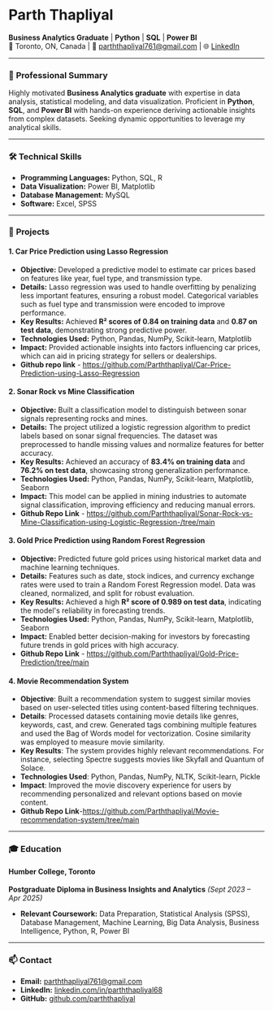 # Parth Thapliyal  
**Business Analytics Graduate** | **Python** | **SQL** | **Power BI**  
📍 Toronto, ON, Canada | 📧 [parththapliyal761@gmail.com](mailto:parththapliyal761@gmail.com) | 🌐 [LinkedIn](https://www.linkedin.com/in/parththapliyal68)

---

### 📜 **Professional Summary**  
Highly motivated **Business Analytics graduate** with expertise in data analysis, statistical modeling, and data visualization. Proficient in **Python**, **SQL**, and **Power BI** with hands-on experience deriving actionable insights from complex datasets. Seeking dynamic opportunities to leverage my analytical skills.

---

### 🛠 **Technical Skills**  
- **Programming Languages:** Python, SQL, R  
- **Data Visualization:** Power BI, Matplotlib  
- **Database Management:** MySQL  
- **Software:** Excel, SPSS  

---

### 💼 **Projects**

#### **1. Car Price Prediction using Lasso Regression**  
- **Objective:** Developed a predictive model to estimate car prices based on features like year, fuel type, and transmission type.  
- **Details:** Lasso regression was used to handle overfitting by penalizing less important features, ensuring a robust model. Categorical variables such as fuel type and transmission were encoded to improve performance.  
- **Key Results:** Achieved **R² scores of 0.84 on training data** and **0.87 on test data**, demonstrating strong predictive power.  
- **Technologies Used:** Python, Pandas, NumPy, Scikit-learn, Matplotlib  
- **Impact:** Provided actionable insights into factors influencing car prices, which can aid in pricing strategy for sellers or dealerships.
- **Github repo link** - https://github.com/Parththapliyal/Car-Price-Prediction-using-Lasso-Regression 


#### **2. Sonar Rock vs Mine Classification**  
- **Objective:** Built a classification model to distinguish between sonar signals representing rocks and mines.  
- **Details:** The project utilized a logistic regression algorithm to predict labels based on sonar signal frequencies. The dataset was preprocessed to handle missing values and normalize features for better accuracy.  
- **Key Results:** Achieved an accuracy of **83.4% on training data** and **76.2% on test data**, showcasing strong generalization performance.  
- **Technologies Used:** Python, Pandas, NumPy, Scikit-learn, Matplotlib, Seaborn  
- **Impact:** This model can be applied in mining industries to automate signal classification, improving efficiency and reducing manual errors.
- **Github Repo Link** - https://github.com/Parththapliyal/Sonar-Rock-vs-Mine-Classification-using-Logistic-Regression-/tree/main 


#### **3. Gold Price Prediction using Random Forest Regression**  
- **Objective:** Predicted future gold prices using historical market data and machine learning techniques.  
- **Details:** Features such as date, stock indices, and currency exchange rates were used to train a Random Forest Regression model. Data was cleaned, normalized, and split for robust evaluation.  
- **Key Results:** Achieved a high **R² score of 0.989 on test data**, indicating the model's reliability in forecasting trends.  
- **Technologies Used:** Python, Pandas, NumPy, Scikit-learn, Matplotlib, Seaborn  
- **Impact:** Enabled better decision-making for investors by forecasting future trends in gold prices with high accuracy.
- **Github Repo Link** - https://github.com/Parththapliyal/Gold-Price-Prediction/tree/main


#### **4. Movie Recommendation System**
- **Objective**: Built a recommendation system to suggest similar movies based on user-selected titles using content-based filtering techniques.
- **Details**: Processed datasets containing movie details like genres, keywords, cast, and crew. Generated tags combining multiple features and used the Bag of Words model for vectorization. Cosine similarity 
  was employed to measure movie similarity.
- **Key Results**: The system provides highly relevant recommendations. For instance, selecting Spectre suggests movies like Skyfall and Quantum of Solace.
- **Technologies Used**: Python, Pandas, NumPy, NLTK, Scikit-learn, Pickle
- **Impact**: Improved the movie discovery experience for users by recommending personalized and relevant options based on movie content.
- **Github Repo Link**-https://github.com/Parththapliyal/Movie-recommendation-system/tree/main 

---

### 🎓 **Education**  
#### Humber College, Toronto  
**Postgraduate Diploma in Business Insights and Analytics** *(Sept 2023 – Apr 2025)*  
- **Relevant Coursework:** Data Preparation, Statistical Analysis (SPSS), Database Management, Machine Learning, Big Data Analysis, Business Intelligence, Python, R, Power BI

---

### 📫 **Contact**  
- **Email:** [parththapliyal761@gmail.com](mailto:parththapliyal761@gmail.com)  
- **LinkedIn:** [linkedin.com/in/parththapliyal68](https://www.linkedin.com/in/parththapliyal68)  
- **GitHub:** [github.com/parththapliyal](https://github.com/parththapliyal)

